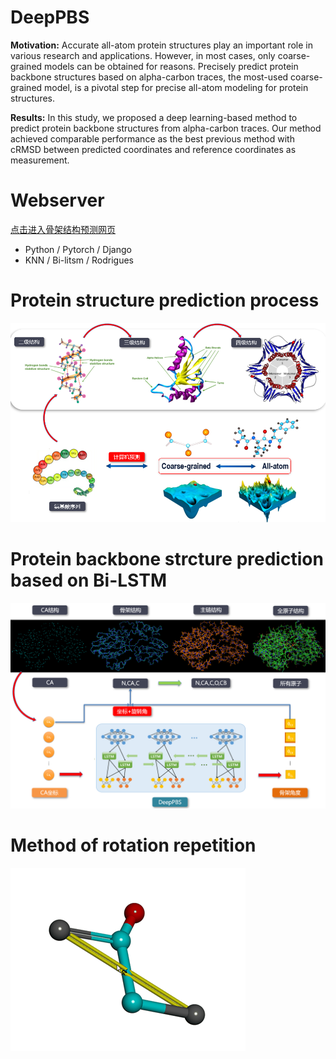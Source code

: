 # DeepPBS
**Motivation:** Accurate all-atom protein structures play an important role in various research and applications. However, in most cases, only coarse-grained models can be obtained for reasons. Precisely predict protein backbone structures based on alpha-carbon traces, the most-used coarse-grained model, is a pivotal step for precise all-atom modeling for protein structures. 

**Results:** In this study, we proposed a deep learning-based method to predict protein backbone structures from alpha-carbon traces. Our method achieved comparable performance as the best previous method with cRMSD between predicted coordinates and reference coordinates as measurement.

# Webserver
[点击进入骨架结构预测网页](http://deeppbs.com/)
* Python / Pytorch / Django
* KNN / Bi-litsm / Rodrigues


# Protein structure prediction process
![](https://github.com/ElvinJun/DeepPBS/blob/master/process.jpg?raw=true)


# Protein backbone strcture prediction based on Bi-LSTM
![deeppbs](https://github.com/ElvinJun/DeepPBS/blob/master/our_process%20.jpg?raw=true)


# Method of rotation repetition
![rotation](https://github.com/ElvinJun/DeepPBS/blob/master/rotation.jpg?raw=true)
